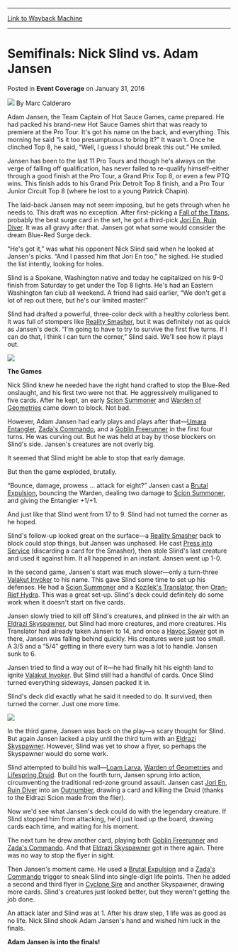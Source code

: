
---
[Link to Wayback Machine](https://web.archive.org/web/20160208012317/http://magic.wizards.com/en/events/coverage/gpvan16/semifinals-slind-vs.jansen-2016-01-31)

[_metadata_:author]:- "Marc Calderaro"
[_metadata_:description]:- "Adam Jansen, the Team Captain of Hot Sauce Games, came prepared. He had packed his brand-new Hot Sauce Games shirt that was ready to premiere at the Pro Tour. It's got his name on the back, and everything. This morning he said “is it too presumptuous to bring it?” It wasn't. Once he clinched Top 8, he said, “Well, I guess I should break this out.” He smiled."
[_metadata_:generator]:- "Drupal 7 (http://drupal.org)"
[_metadata_:node]:- "982976"
[_metadata_:publish_date]:- "2016-01-31"
[_metadata_:source]:- "div-main-content"
[_metadata_:title]:- "Semifinals: Nick Slind vs. Adam Jansen"
[_metadata_:wayback_capture_timestamp]:- "2016-02-08 01:23:17"
[_metadata_:wayback_raw_url]:- "https://web.archive.org/web/20160208012317id_/http://magic.wizards.com/en/events/coverage/gpvan16/semifinals-slind-vs.jansen-2016-01-31"
[_metadata_:wayback_url]:- "http://magic.wizards.com/en/events/coverage/gpvan16/semifinals-slind-vs.jansen-2016-01-31"
---


Semifinals: Nick Slind vs. Adam Jansen
======================================



 Posted in **Event Coverage**
 on January 31, 2016 






![](https://media.magic.wizards.com/styles/auth_small/public/images/person/calderaro.jpg)
By Marc Calderaro











Adam Jansen, the Team Captain of Hot Sauce Games, came prepared. He had packed his brand-new Hot Sauce Games shirt that was ready to premiere at the Pro Tour. It's got his name on the back, and everything. This morning he said “is it too presumptuous to bring it?” It wasn't. Once he clinched Top 8, he said, “Well, I guess I should break this out.” He smiled.


Jansen has been to the last 11 Pro Tours and though he's always on the verge of falling off qualification, has never failed to re-qualify himself–either through a good finish at the Pro Tour, a Grand Prix Top 8, or even a few PTQ wins. This finish adds to his Grand Prix Detroit Top 8 finish, and a Pro Tour Junior Circuit Top 8 (where he lost to a young Patrick Chapin).


The laid-back Jansen may not seem imposing, but he gets through when he needs to. This draft was no exception. After first-picking a [Fall of the Titans](http://gatherer.wizards.com/Pages/Card/Details.aspx?name=Fall+of+the+Titans), probably the best surge card in the set, he got a third-pick [Jori En, Ruin Diver](http://gatherer.wizards.com/Pages/Card/Details.aspx?name=Jori+En%2C+Ruin+Diver). It was all gravy after that. Jansen got what some would consider the dream Blue-Red Surge deck.


“He's got it,” was what his opponent Nick Slind said when he looked at Jansen's picks. “And I passed him that Jori En too,” he sighed. He studied the list intently, looking for holes.


Slind is a Spokane, Washington native and today he capitalized on his 9-0 finish from Saturday to get under the Top 8 lights. He's had an Eastern Washington fan club all weekend. A friend had said earlier, “We don't get a lot of rep out there, but he's our limited master!”


Slind had drafted a powerful, three-color deck with a healthy colorless bent. It was full of stompers like [Reality Smasher](http://gatherer.wizards.com/Pages/Card/Details.aspx?name=Reality+Smasher), but it was definitely not as quick as Jansen's deck. “I'm going to have to try to survive the first five turns. If I can do that, I think I can turn the corner,” Slind said. We'll see how it plays out.


![](https://media.wizards.com/2016/events/gpvan16/SF---Slind.jpg)


**The Games**


Nick Slind knew he needed have the right hand crafted to stop the Blue-Red onslaught, and his first two were not that. He aggressively mulliganed to five cards. After he kept, an early [Scion Summoner](http://gatherer.wizards.com/Pages/Card/Details.aspx?name=Scion+Summoner) and [Warden of Geometries](http://gatherer.wizards.com/Pages/Card/Details.aspx?name=Warden+of+Geometries) came down to block. Not bad.


However, Adam Jansen had early plays and plays after that—[Umara Entangler](http://gatherer.wizards.com/Pages/Card/Details.aspx?name=Umara+Entangler), [Zada's Commando](http://gatherer.wizards.com/Pages/Card/Details.aspx?name=Zada%27s+Commando), and a [Goblin Freerunner](http://gatherer.wizards.com/Pages/Card/Details.aspx?name=Goblin+Freerunner) in the first four turns. He was curving out. But he was held at bay by those blockers on Slind's side. Jansen's creatures are not overly big.


It seemed that Slind might be able to stop that early damage.


But then the game exploded, brutally.


“Bounce, damage, prowess ... attack for eight?” Jansen cast a [Brutal Expulsion](http://gatherer.wizards.com/Pages/Card/Details.aspx?name=Brutal+Expulsion), bouncing the Warden, dealing two damage to [Scion Summoner](http://gatherer.wizards.com/Pages/Card/Details.aspx?name=Scion+Summoner), and giving the Entangler +1/+1.


And just like that Slind went from 17 to 9. Slind had not turned the corner as he hoped.


Slind's follow-up looked great on the surface—a [Reality Smasher](http://gatherer.wizards.com/Pages/Card/Details.aspx?name=Reality+Smasher) back to block could stop things, but Jansen was unphased. He cast [Press into Service](http://gatherer.wizards.com/Pages/Card/Details.aspx?name=Press+into+Service) (discarding a card for the Smasher), then stole Slind's last creature and used it against him. It all happened in an instant. Jansen went up 1-0.


In the second game, Jansen's start was much slower—only a turn-three [Valakut Invoker](http://gatherer.wizards.com/Pages/Card/Details.aspx?name=Valakut+Invoker) to his name. This gave Slind some time to set up his defenses. He had a [Scion Summoner](http://gatherer.wizards.com/Pages/Card/Details.aspx?name=Scion+Summoner) and a [Kozilek's Translator](http://gatherer.wizards.com/Pages/Card/Details.aspx?name=Kozilek%27s+Translator), then [Oran-Rief Hydra](http://gatherer.wizards.com/Pages/Card/Details.aspx?name=Oran-Rief+Hydra). This was a great set-up. Slind's deck could definitely do some work when it doesn't start on five cards.


Jansen slowly tried to kill off Slind's creatures, and plinked in the air with an [Eldrazi Skyspawner](http://gatherer.wizards.com/Pages/Card/Details.aspx?name=Eldrazi+Skyspawner), but Slind had more creatures, and more creatures. His Translator had already taken Jansen to 14, and once a [Havoc Sower](http://gatherer.wizards.com/Pages/Card/Details.aspx?name=Havoc+Sower) got in there, Jansen was falling behind quickly. His creatures were just too small. A 3/5 and a “5/4” getting in there every turn was a lot to handle. Jansen sunk to 6.


Jansen tried to find a way out of it—he had finally hit his eighth land to ignite [Valakut Invoker](http://gatherer.wizards.com/Pages/Card/Details.aspx?name=Valakut+Invoker). But Slind still had a handful of cards. Once Slind turned everything sideways, Jansen packed it in.


Slind's deck did exactly what he said it needed to do. It survived, then turned the corner. Just one more time.


![](https://media.wizards.com/2016/events/gpvan16/SF---Jansen.jpg)


In the third game, Jansen was back on the play—a scary thought for Slind. But again Jansen lacked a play until the third turn with an [Eldrazi Skyspawner](http://gatherer.wizards.com/Pages/Card/Details.aspx?name=Eldrazi+Skyspawner). However, Slind was yet to show a flyer, so perhaps the Skyspawner would do some work.


Slind attempted to build his wall—[Loam Larva](http://gatherer.wizards.com/Pages/Card/Details.aspx?name=Loam+Larva), [Warden of Geometries](http://gatherer.wizards.com/Pages/Card/Details.aspx?name=Warden+of+Geometries) and [Lifespring Druid](http://gatherer.wizards.com/Pages/Card/Details.aspx?name=Lifespring+Druid). But on the fourth turn, Jansen sprung into action, circumventing the traditional red-zone ground assault. Jansen cast [Jori En, Ruin Diver](http://gatherer.wizards.com/Pages/Card/Details.aspx?name=Jori+En%2C+Ruin+Diver) into an [Outnumber](http://gatherer.wizards.com/Pages/Card/Details.aspx?name=Outnumber), drawing a card and killing the Druid (thanks to the Eldrazi Scion made from the flier).


Now we'd see what Jansen's deck could do with the legendary creature. If Slind stopped him from attacking, he'd just load up the board, drawing cards each time, and waiting for his moment.


The next turn he drew another card, playing both [Goblin Freerunner](http://gatherer.wizards.com/Pages/Card/Details.aspx?name=Goblin+Freerunner) and [Zada's Commando](http://gatherer.wizards.com/Pages/Card/Details.aspx?name=Zada%27s+Commando). And that [Eldrazi Skyspawner](http://gatherer.wizards.com/Pages/Card/Details.aspx?name=Eldrazi+Skyspawner) got in there again. There was no way to stop the flyer in sight.


Then Jansen's moment came. He used a [Brutal Expulsion](http://gatherer.wizards.com/Pages/Card/Details.aspx?name=Brutal+Expulsion) and a [Zada's Commando](http://gatherer.wizards.com/Pages/Card/Details.aspx?name=Zada%27s+Commando) trigger to sneak Slind into single-digit life points. Then he added a second and third flyer in [Cyclone Sire](http://gatherer.wizards.com/Pages/Card/Details.aspx?name=Cyclone+Sire) and another Skyspawner, drawing more cards. Slind's creatures just looked better, but they weren't getting the job done.


An attack later and Slind was at 1. After his draw step, 1 life was as good as no life. Nick Slind shook Adam Jansen's hand and wished him luck in the finals.


**Adam Jansen is into the finals!**







